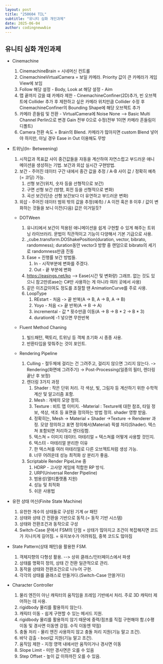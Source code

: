 ```yaml
---
layout: post
title: "250604 TIL"
subtitle: "유니티 심화 개인과제"
date: 2025-06-04
author: codingnewwbie
---
```


## 유니티 심화 개인과제
- Cinemachine
  1. CinemachineBrain = 시네머신 컨트롤
  2. CinemachineVirtualCamera = 보일 카메라. Priority 값이 큰 카메라가 게임View에 보임
  3. Follow 해당 설정 - Body, Look at 해당 설정 - Aim
  4. 맵 끝까지 갔을 떄 카메라 제한 - CinemachineConfiner(2D)추가, 빈 오브젝트에 Collider 추가 후 제한하고 싶은 카메라 위치만큼 Collider 수정 후 CinemachineConfiner의 Bounding Shape에 해당 오브젝트 추가
  5. 카메라 흔들림 및 전환 - VirtualCamera에 Noise  None --> Basic Multi Channel Perlin으로 변경 Gain 전부 0으로 수정(전부 1이면 카메라 흔들림이 디폴트)
  6. Camera 전환 속도 = Brain의 Blend. 카메라가 많아지면 custom Blend 넣어야 하지만, 아닐 경우 Ease in Out 이용해도 무방


- 트위닝(In- Betweening)
  1. 시작값과 목표값 사이 중간값들을 자동을 계산하여 자연스럽고 부드러운 애니메이션을 생성하는 기법. 보간과 외삽 실시간 구현방법.
  2. 보간 - 주어진 데이터 구간 내에서 중간 값을 추정 / A-B 사이 값 / 정확히 예측(= 코딩) 가능.
     1. 선형 보간(위치, 숫자 등을 선형적으로 보간)
     2. 구면 선형 보간 (방향, 회전 등을 선형적으로 변화)
     3. 곡선 보간(단순 선형 보간보다 더 유연하고 부드러운 변화)
  3. 외삽 - 주어진 데이터 범위 밖의 값을 추정(예측) / A 이전 혹은 B 이후 / 값이 변화하는 것들을 보니 이전(다음) 값은 이거일듯?


  - DOTWeen
    1. 유니티에서 보간이 적용된 애니메이션을 쉽게 구현할 수 있게 해주는 트위닝 라이브러리. 문법이 직관적이고 기능이 다양해서 기본 기급으로 사용.
    2. _cube.transform.DOShakePosition(duration, vector, bibrato, randomness); duration동안 vector3 방향 중 랜덤으로 bibrato의 세기로 randomness만큼 진동
    3. Ease = 진행률 보간 방법들.
       1. In - 시작부분에 변화를 주겠다.
       2. Out - 끝 부분에 변화
    4. https://easings.net/ko --> Ease(시간 및 변화량) 그래프. 없는 것도 있으니 참고만(Ease는 C#만 사용하는 게 아니라 여러 곳에서 사용)
    5. 같은 이즈값이여도 정도를 조절할 땐 AnimationCurve를 주로 사용.
    6. LoopType
       1. REstart - 처음 -> 끝 반복(A -> B, A -> B, A -> B)
       2. Yoyo - 처음 <> 끝 반복(A -> B -> A)
       3. incremental - 값 * 횟수만큼 이동(A -> B -> B * 2 -> B * 3)
       4. duration에 -1 넣으면 무한반복


  - Fluent Method Chaning
    1. 빌드패턴, 팩토리, 트위닝 등 객체 초기화 시 종종 사용. 
    2. 반환타입을 맞춰주는 것이 포인트.


   - Rendering Pipeline
     1. Culling - 절두체에 걸리는 건 그려주고, 걸리지 않으면 그리지 않는다. -> Rendering(화면에 그려주기) -> Post-Processing(일종의 필터, 렌더링 끝난 후 보정)
     2. 렌더링 3가지 과정
        1. Shader : 작은 단위 처리. 각 색상, 빛, 그림자 등 계산하기 위한 수학적 계산 및 알고리즘 포함.
        2. Mesh : 개체의 모양 정의.
        3. Texture : 비트 맵 이미지.  -Material : Texture에 대한 참조, 타일 정보, 색상, 색조 등 표면을 정의하는 방법 정의. shader 영향 받음. 
        4. 정확히는, Mesh -> Material + Shader ->Texture -> Renderer 과정. 모양 정의하고 표면 정의해서(Material) 픽셀 처리(Shader). 텍스쳐 포함되면 처리하고 렌더링함.
        5. 텍스쳐 = 이미지 데이터. 마테리얼 = 텍스쳐를 어떻게 사용할 것인지.
        6. 텍스텨 - 마테리얼 분리한 이유
          1. 한 텍스쳐를 여러 마테리얼로 다른 오브젝트처럼 생성 가능.
          2. 너무 어려운데 성능 최적화 상 분리가 좋음. 
     3. Scriptable Render PipeLine 중
        1. HDRP - 고사양 게임에 적합한 RP 방식.
        2. URP(Universal Render Pipeline)
          1. 범용성(멀티플랫폼 지원)
          2. 성능 및 최적화
          3. 쉬운 사용법
        

- 유한 상태 머신(Finite State Machine)
  1. 유한한 개수의 상태들로 구성된 기계 or 패턴
  2. 상태와 상태 간 전환을 기반으로 동작.(= 동작 기반 시스템)
  3. 상태와 전환조건과 동작으로 구성
  4. Switch-Case 문에서 FSM의 단점 = 상태가 많아지고 조건이 복잡해지면 코드가 지나치게 길어짐. = 유지보수가 어려워짐, 중복 코드도 많아짐


- State Pattern(상태 패턴)을 활용한 FSM.
  1. 객체지향의 다형성 활용. --> 상위 클래스/인터페이스에서 파생
  2. 상태를 명확히 정의, 상태 간 전환 일관적으로 관리.
  3. 동작을 상태와 전환조건으로 나누어 구현.
  4. 각각의 상태를 클래스로 만들거다.(Switch-Case 안쓸거다)


- Character Controller
  1. 물리 엔진이 아닌 캐릭터의 움직임을 프레임 기반에서 처리. 주로 3D 캐릭터 제어하는 데 사용.
  2. rigidbody 물리를 활용하지 않는다.
  3. 캐릭터 이동 - 쉽게 구현할 수 있는 메서드 지원.
  4. rigidbody 물리를 활용하지 않기 때문에 중력/점프를 직접 구현해야 함.(수평 이동 및 경사면 이동엔 강점. 수직 이동엔 약점)
  5. 충돌 처리 - 물리 엔진 사용하지 않고 충돌 처리 지원(기능 말고 조건).
  6. 바닥 검출 - bool값 지원(기능 말고 조건).
  7. 움직임 제한 - 지정 영역 내에서만 움직이거나 경사면 이동
    1. Slope Limit - 미만 경사면은 오를 수 있음
    2. Step Offset - 높이 값 이하까진 오를 수 있음.
